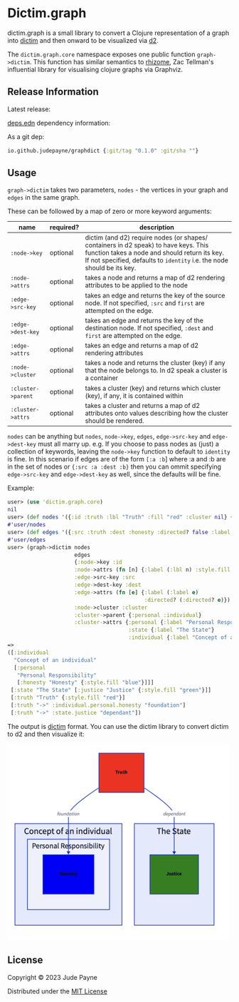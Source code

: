 # Dictim.graph

dictim.graph is a small library to convert a Clojure representation of a graph into [dictim](https://github.com/judepayne/dictim) and then onward to be visualized via [d2](https://github.com/terrastruct/d2).

The `dictim.graph.core` namespace exposes one public function `graph->dictim`. This function has similar semantics to [rhizome](https://github.com/ztellman/rhizome), Zac Tellman's influential library for visualising clojure graphs via Graphviz.


## Release Information

Latest release:

[deps.edn](https://clojure.org/reference/deps_and_cli) dependency information:

As a git dep:

```clojure
io.github.judepayne/graphdict {:git/tag "0.1.0" :git/sha ""}
``` 

## Usage

`graph->dictim` takes two parameters, `nodes` - the vertices in your graph and `edges` in the same graph.

These can be followed by a map of zero or more keyword arguments:

| name |required? |description |
|------|----------|-------------|
| `:node->key` | optional |dictim (and d2) require nodes (or shapes/ containers in d2 speak) to have keys. This function takes a node and should return its key. If not specified, defaults to `identity` i.e. the node should be its key. |
| `:node->attrs` | optional | takes a node and returns a map of d2 rendering attributes to be applied to the node |
| `:edge->src-key` | optional | takes an edge and returns the key of the source node. If not specified, `:src` and `first` are attempted on the edge. |
| `:edge->dest-key` | optional | takes an edge and returns the key of the destination node. If not specified, `:dest` and `first` are attempted on the edge. |
| `:edge->attrs` | optional |takes an edge and returns a map of d2 rendering attributes |
| `:node->cluster` | optional |takes a node and returns the cluster (key) if any that the node belongs to. In d2 speak a cluster is a container |
| `:cluster->parent` | optional |takes a cluster (key) and returns which cluster (key), if any, it is contained within |
| `:cluster->attrs` | optional | takes a cluster and returns a map of d2 attributes onto values describing how the cluster should be rendered. |

`nodes` can be anything but `nodes`, `node->key`, `edges`, `edge->src-key` and `edge->dest-key` must all marry up. e.g. If you choose to pass nodes as (just) a collection of keywords, leaving the `node->key` function to default to `identity` is fine. In this scenario if edges are of the form `[:a :b`] where :a and :b are in the set of nodes or `{:src :a :dest :b}` then you can ommit specifying `edge->src-key` and `edge->dest-key` as well, since the defaults will be fine.

Example:

````Clojure
user> (use 'dictim.graph.core)
nil
user> (def nodes '({:id :truth :lbl "Truth" :fill "red" :cluster nil} {:id :honesty :lbl "Honesty" :fill "blue" :cluster :personal} {:id :justice :lbl "Justice" :fill "green" :cluster :state}))
#'user/nodes
user> (def edges '({:src :truth :dest :honesty :directed? false :label "foundation"} {:src :truth :dest :justice :label "dependant" :stroke "green"}))
#'user/edges
user> (graph->dictim nodes
                     edges
                     {:node->key :id
                     :node->attrs (fn [n] {:label (:lbl n) :style.fill (:fill n)})
                     :edge->src-key :src
                     :edge->dest-key :dest
                     :edge->attrs (fn [e] {:label (:label e)
                                           :directed? (:directed? e)})
                     :node->cluster :cluster
                     :cluster->parent {:personal :individual}
                     :cluster->attrs {:personal {:label "Personal Responsibility"}
                                      :state {:label "The State"}
                                      :individual {:label "Concept of an individual"}}})
=>
([:individual
  "Concept of an individual"
  [:personal
   "Personal Responsibility"
   [:honesty "Honesty" {:style.fill "blue"}]]]
 [:state "The State" [:justice "Justice" {:style.fill "green"}]]
 [:truth "Truth" {:style.fill "red"}]
 [:truth "->" :individual.personal.honesty "foundation"]
 [:truth "->" :state.justice "dependant"])

````

The output is [dictim](https://github.com/judepayne/dictim) format. You can use the dictim library to convert dictim to d2 and then visualize it:

<img src="img/ex.png" width="500">

## License

Copyright © 2023 Jude Payne

Distributed under the [MIT License](http://opensource.org/licenses/MIT)

